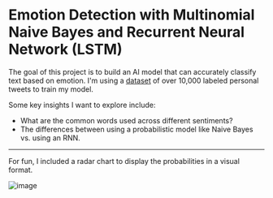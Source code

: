 ﻿# Emotion Detection with Multinomial Naive Bayes and Recurrent Neural Network (LSTM)
 
The goal of this project is to build an AI model that can accurately classify text based on emotion.
I'm using a [dataset](https://www.kaggle.com/datasets/parulpandey/emotion-dataset/data) of over 10,000 labeled personal tweets to train my model.

Some key insights I want to explore include:
* What are the common words used across different sentiments?
* The differences between using a probabilistic model like Naive Bayes vs. using an RNN.

---

For fun, I included a radar chart to display the probabilities in a visual format.

![image](https://github.com/user-attachments/assets/8ae8dc04-c4a8-4615-a1bf-d203718a9c16)
